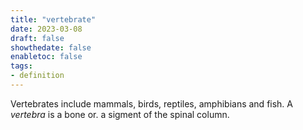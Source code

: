 ```yaml
---
title: "vertebrate"
date: 2023-03-08
draft: false
showthedate: false
enabletoc: false
tags:
- definition
---
```


Vertebrates include mammals, birds, reptiles, amphibians and fish.
A *vertebra* is a bone or. a sigment of the spinal column. 